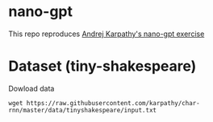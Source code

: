 # nano-gpt


This repo reproduces [Andrej Karpathy's nano-gpt exercise](https://www.youtube.com/watch?v=kCc8FmEb1nY)


# Dataset (tiny-shakespeare)
Dowload data
```console
wget https://raw.githubusercontent.com/karpathy/char-rnn/master/data/tinyshakespeare/input.txt
```